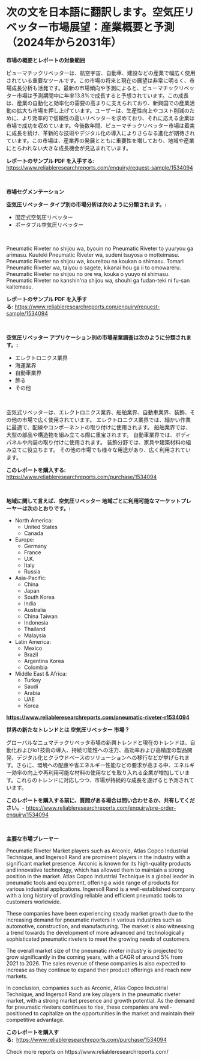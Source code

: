 <p><h1>次の文を日本語に翻訳します。空気圧リベッター市場展望：産業概要と予測（2024年から2031年）</h1></p><p><strong>市場の概要とレポートの対象範囲</strong></p>
<p><p>ピューマチックリベッターは、航空宇宙、自動車、建設などの産業で幅広く使用されている重要なツールです。この市場の将来と現在の展望は非常に明るく、市場成長分析も活発です。最新の市場傾向や予測によると、ピューマチックリベッター市場は予測期間中に年率13.8%で成長すると予想されています。この成長は、産業の自動化と効率化の需要の高まりに支えられており、新興国での産業活動の拡大も市場を押し上げています。ユーザーは、生産性向上やコスト削減のために、より効率的で信頼性の高いリベッターを求めており、それに応える企業は市場で成功を収めています。今後数年間、ピューマチックリベッター市場は着実に成長を続け、革新的な技術やデジタル化の導入によりさらなる進化が期待されています。この市場は、産業界の発展とともに重要性を増しており、地域や産業にとらわれない大きな成長機会が見込まれています。</p></p>
<p><strong>レポートのサンプル PDF を入手する:</strong> <a href="https://www.reliableresearchreports.com/enquiry/request-sample/1534094">https://www.reliableresearchreports.com/enquiry/request-sample/1534094</a></p>
<p>&nbsp;</p>
<p><strong>市場セグメンテーション</strong></p>
<p><strong>空気圧リベッター タイプ別の市場分析は次のように分類されます。:</strong></p>
<p><ul><li>固定式空気圧リベッター</li><li>ポータブル空気圧リベッター</li></ul></p>
<p>&nbsp;</p>
<p><p>Pneumatic Riveter no shijou wa, byouin no Pneumatic Riveter to yuuryou ga arimasu. Kuuteki Pneumatic Riveter wa, sudeni tsuyosa o motteimasu. Pneumatic Riveter no shijou wa, koureitou na koukan o shimasu. Tomari Pneumatic Riveter wa, taiyou o sagete, kikanai hou ga ii to omowareru. Pneumatic Riveter no shijou no ore wa, kouka o yuuyo ni shimasu. Pneumatic Riveter no kanshin'na shijou wa, shouhi ga fudan-teki ni fu-san kaitemasu.</p></p>
<p><strong>レポートのサンプル PDF を入手する:</strong>&nbsp;<a href="https://www.reliableresearchreports.com/enquiry/request-sample/1534094">https://www.reliableresearchreports.com/enquiry/request-sample/1534094</a></p>
<p>&nbsp;</p>
<p><strong> 空気圧リベッター アプリケーション別の市場産業調査は次のように分類されます。:</strong></p>
<p><ul><li>エレクトロニクス業界</li><li>海運業界</li><li>自動車業界</li><li>飾る</li><li>その他</li></ul></p>
<p>&nbsp;</p>
<p><p>空気式リベッターは、エレクトロニクス業界、船舶業界、自動車業界、装飾、その他の市場で広く使用されています。 エレクトロニクス業界では、細かい作業に最適で、配線やコンポーネントの取り付けに使用されます。 船舶業界では、大型の部品や構造物を組み立てる際に重宝されます。 自動車業界では、ボディパネルや内装の取り付けに使用されます。 装飾分野では、家具や建築材料の組み立てに役立ちます。 その他の市場でも様々な用途があり、広く利用されています。</p></p>
<p><strong>このレポートを購入する:</strong>&nbsp; <a href="https://www.reliableresearchreports.com/purchase/1534094">https://www.reliableresearchreports.com/purchase/1534094</a></p>
<p>&nbsp;</p>
<p><strong>地域に関して言えば、空気圧リベッター 地域ごとに利用可能なマーケットプレーヤーは次のとおりです。:</strong></p>
<p><ul>
    <li>
        North America:
        <ul>
            <li>United States</li>
            <li>Canada</li>
        </ul>
    </li>
    <li>
        Europe:
        <ul>
            <li>Germany</li>
            <li>France</li>
            <li>U.K.</li>
            <li>Italy</li>
            <li>Russia</li>
        </ul>
    </li>
    <li>
        Asia-Pacific:
        <ul>
            <li>China</li>
            <li>Japan</li>
            <li>South Korea</li>
            <li>India</li>
            <li>Australia</li>
            <li>China Taiwan</li>
            <li>Indonesia</li>
            <li>Thailand</li>
            <li>Malaysia</li>
        </ul>
    </li>
    <li>
        Latin America:
        <ul>
            <li>Mexico</li>
            <li>Brazil</li>
            <li>Argentina Korea</li>
            <li>Colombia</li>
        </ul>
    </li>
    <li>
        Middle East & Africa:
        <ul>
            <li>Turkey</li>
            <li>Saudi</li>
            <li>Arabia</li>
            <li>UAE</li>
            <li>Korea</li>
        </ul>
    </li>
    </ul></p>
<p><strong><a href="https://www.reliableresearchreports.com/pneumatic-riveter-r1534094">https://www.reliableresearchreports.com/pneumatic-riveter-r1534094</a></strong>&nbsp;</p>
<p><strong>世界の新たなトレンドとは 空気圧リベッター 市場？</strong></p>
<p><p>グローバルなニュマチックリベッタ市場の新興トレンドと現在のトレンドは、自動化およびIoT技術の導入、持続可能性への注力、高効率および高精度の製品開発、デジタル化とクラウドベースのソリューションへの移行などが挙げられます。さらに、環境への配慮や省エネルギー性能などの要求が高まる中、エネルギー効率の向上や再利用可能な材料の使用などを取り入れる企業が増加しています。これらのトレンドに対応しつつ、市場が持続的な成長を遂げると予測されています。</p></p>
<p><strong>このレポートを購入する前に、質問がある場合は問い合わせるか、共有してください。</strong>- <a href="https://www.reliableresearchreports.com/enquiry/pre-order-enquiry/1534094">https://www.reliableresearchreports.com/enquiry/pre-order-enquiry/1534094</a></p>
<p>&nbsp;</p>
<p><strong>主要な市場プレーヤー</strong></p>
<p><p>Pneumatic Riveter Market players such as Arconic, Atlas Copco Industrial Technique, and Ingersoll Rand are prominent players in the industry with a significant market presence. Arconic is known for its high-quality products and innovative technology, which has allowed them to maintain a strong position in the market. Atlas Copco Industrial Technique is a global leader in pneumatic tools and equipment, offering a wide range of products for various industrial applications. Ingersoll Rand is a well-established company with a long history of providing reliable and efficient pneumatic tools to customers worldwide.</p><p>These companies have been experiencing steady market growth due to the increasing demand for pneumatic riveters in various industries such as automotive, construction, and manufacturing. The market is also witnessing a trend towards the development of more advanced and technologically sophisticated pneumatic riveters to meet the growing needs of customers.</p><p>The overall market size of the pneumatic riveter industry is projected to grow significantly in the coming years, with a CAGR of around 5% from 2021 to 2026. The sales revenue of these companies is also expected to increase as they continue to expand their product offerings and reach new markets.</p><p>In conclusion, companies such as Arconic, Atlas Copco Industrial Technique, and Ingersoll Rand are key players in the pneumatic riveter market, with a strong market presence and growth potential. As the demand for pneumatic riveters continues to rise, these companies are well-positioned to capitalize on the opportunities in the market and maintain their competitive advantage.</p></p>
<p><strong>このレポートを購入する:</strong>&nbsp;&nbsp;<a href="https://www.reliableresearchreports.com/purchase/1534094">https://www.reliableresearchreports.com/purchase/1534094</a></p>
<p>Check more reports on https://www.reliableresearchreports.com/</p>